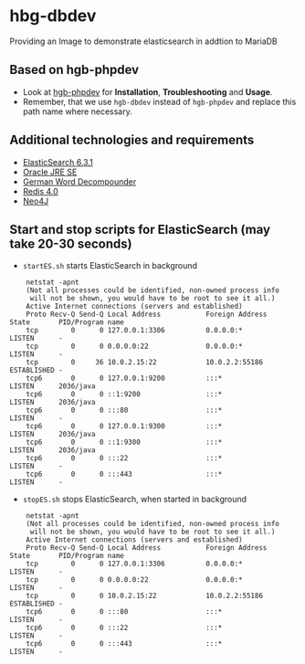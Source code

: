 # hbg-dbdev
Providing an Image to demonstrate elasticsearch in addtion to MariaDB

## Based on hgb-phpdev

- Look at [hgb-phpdev](https://github.com/Digital-Media/hgb-phpdev) for **Installation**, **Troubleshooting** and **Usage**.
- Remember, that we use ``hgb-dbdev`` instead of ``hgb-phpdev`` and replace this path name where necessary.

## Additional technologies and requirements

* [ElasticSearch 6.3.1](https://www.elastic.co/guide/en/elasticsearch/reference/6.3/install-elasticsearch.html)
* [Oracle JRE SE](https://www.oracle.com/technetwork/java/javase/downloads/index.html)
* [German Word Decompounder](https://github.com/uschindler/german-decompounder)
* [Redis 4.0](https://redis.io/)
* [Neo4J](https://neo4j.com)

## Start and stop scripts for ElasticSearch (may take 20-30 seconds)

* ``startES.sh`` starts ElasticSearch in background
```
    netstat -apnt
    (Not all processes could be identified, non-owned process info
     will not be shown, you would have to be root to see it all.)
    Active Internet connections (servers and established)
    Proto Recv-Q Send-Q Local Address           Foreign Address         State       PID/Program name
    tcp        0      0 127.0.0.1:3306          0.0.0.0:*               LISTEN      -
    tcp        0      0 0.0.0.0:22              0.0.0.0:*               LISTEN      -
    tcp        0     36 10.0.2.15:22            10.0.2.2:55186          ESTABLISHED -
    tcp6       0      0 127.0.0.1:9200          :::*                    LISTEN      2036/java
    tcp6       0      0 ::1:9200                :::*                    LISTEN      2036/java
    tcp6       0      0 :::80                   :::*                    LISTEN      -
    tcp6       0      0 127.0.0.1:9300          :::*                    LISTEN      2036/java
    tcp6       0      0 ::1:9300                :::*                    LISTEN      2036/java
    tcp6       0      0 :::22                   :::*                    LISTEN      -
    tcp6       0      0 :::443                  :::*                    LISTEN      -
```

* ``stopES.sh`` stops ElasticSearch, when started in background

```
    netstat -apnt
    (Not all processes could be identified, non-owned process info
     will not be shown, you would have to be root to see it all.)
    Active Internet connections (servers and established)
    Proto Recv-Q Send-Q Local Address           Foreign Address         State       PID/Program name
    tcp        0      0 127.0.0.1:3306          0.0.0.0:*               LISTEN      -
    tcp        0      0 0.0.0.0:22              0.0.0.0:*               LISTEN      -
    tcp        0      0 10.0.2.15:22            10.0.2.2:55186          ESTABLISHED -
    tcp6       0      0 :::80                   :::*                    LISTEN      -
    tcp6       0      0 :::22                   :::*                    LISTEN      -
    tcp6       0      0 :::443                  :::*                    LISTEN      -
```
